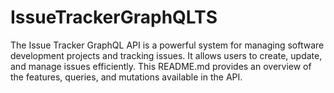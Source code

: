# IssueTrackerGraphQLTS
The Issue Tracker GraphQL API is a powerful system for managing software development projects and tracking issues. It allows users to create, update, and manage issues efficiently. This README.md provides an overview of the features, queries, and mutations available in the API.
